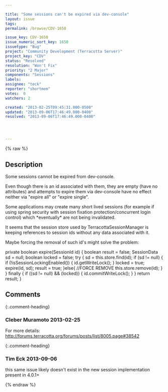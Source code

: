```yaml
---

title: "Some sessions can't be expired via dev-console"
layout: issue
tags: 
permalink: /browse/CDV-1650

issue_key: CDV-1650
issue_numeric_sort_key: 1650
issuetype: "Bug"
project: "Community Development (Terracotta Server)"
project_key: "CDV"
status: "Resolved"
resolution: "Won't Fix"
priority: "2 Major"
components: "Sessions"
labels: 
assignee: "teck"
reporter: "shortmem"
votes:  0
watchers: 2

created: "2013-02-25T09:45:31.000-0500"
updated: "2013-09-06T17:46:49.000-0400"
resolved: "2013-09-06T17:46:49.000-0400"




---
```


{% raw %}

## Description

<div markdown="1" class="description">

Some sessions cannot be expired from dev-console.

Even though there is an id associated with them, they are empty (have no attributes) and attempts to expire them via dev-console have no effect neither via "expire all" or "expire single".

Some applications may create many short lived sessions (for example if using spring security with session fixation protection/concurrent login control) which \*eventually\* are not being invalidated.

It seems that the session store used by TerracottaSessionManager is keeping references to session ids without any data associated with it.

Maybe forcing the removal of such id's might solve the problem:

private boolean expire(SessionId id) \{
     boolean result = false;
     SessionData sd = null;
     boolean locked = false;
     try {
       sd = this.store.find(id);
       if (sd != null) {
         if (!isSessionLockingEnabled()) {
           id.getWriteLock();
         }
         locked = true;
         expire(id, sd);
         result = true;
       }else{
            //FORCE REMOVE
           this.store.remove(id);
        }
     } finally {
       if ((sd != null) && (locked)) {
         id.commitWriteLock();
       }
     }
     return result;
   \}

</div>

## Comments


{:.comment-heading}
### **Cleber Muramoto** <span class="date">2013-02-25</span>

<div markdown="1" class="comment">

For more details: http://forums.terracotta.org/forums/posts/list/8005.page#38542

</div>


{:.comment-heading}
### **Tim Eck** <span class="date">2013-09-06</span>

<div markdown="1" class="comment">

this same issue likely doesn't exist in the new session implementation present in 4.0.1+


</div>



{% endraw %}
